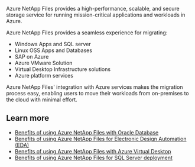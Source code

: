 Azure NetApp Files provides a high-performance, scalable, and secure storage service for running mission-critical applications and workloads in Azure.

Azure NetApp Files provides a seamless experience for migrating:

- Windows Apps and SQL server
- Linux OSS Apps and Databases
- SAP on Azure
- Azure VMware Solution
- Virtual Desktop Infrastructure solutions
- Azure platform services

Azure NetApp Files' integration with Azure services makes the migration process easy, enabling users to move their workloads from on-premises to the cloud with minimal effort.

## Learn more 

- [Benefits of using Azure NetApp Files with Oracle Database](/azure/azure-netapp-files/solutions-benefits-azure-netapp-files-oracle-database)
- [Benefits of using Azure NetApp Files for Electronic Design Automation (EDA)](/azure/azure-netapp-files/solutions-benefits-azure-netapp-files-electronic-design-automation)
- [Benefits of using Azure NetApp Files with Azure Virtual Desktop](/azure/azure-netapp-files/solutions-windows-virtual-desktop)
- [Benefits of using Azure NetApp Files for SQL Server deployment](/azure/azure-netapp-files/solutions-benefits-azure-netapp-files-sql-server)
